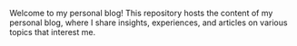 Welcome to my personal blog! This repository hosts the content of my personal blog, where I share insights, experiences, and articles on various topics that interest me.
